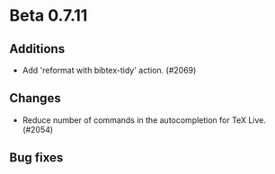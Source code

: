 # Beta 0.7.11

## Additions
* Add 'reformat with bibtex-tidy' action. (#2069)

## Changes
* Reduce number of commands in the autocompletion for TeX Live. (#2054)

## Bug fixes
